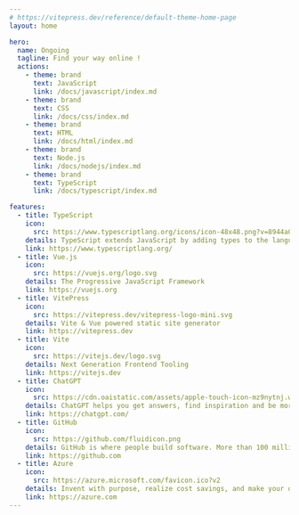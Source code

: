 ```yaml
---
# https://vitepress.dev/reference/default-theme-home-page
layout: home

hero:
  name: Ongoing
  tagline: Find your way online !
  actions:
    - theme: brand
      text: JavaScript
      link: /docs/javascript/index.md
    - theme: brand
      text: CSS
      link: /docs/css/index.md
    - theme: brand
      text: HTML
      link: /docs/html/index.md
    - theme: brand
      text: Node.js
      link: /docs/nodejs/index.md
    - theme: brand
      text: TypeScript
      link: /docs/typescript/index.md

features:
  - title: TypeScript
    icon:
      src: https://www.typescriptlang.org/icons/icon-48x48.png?v=8944a05a8b601855de116c8a56d3b3ae
    details: TypeScript extends JavaScript by adding types to the language. TypeScript speeds up your development experience by catching errors and providing fixes before you even run your code.
    link: https://www.typescriptlang.org/
  - title: Vue.js
    icon:
      src: https://vuejs.org/logo.svg
    details: The Progressive JavaScript Framework
    link: https://vuejs.org
  - title: VitePress
    icon:
      src: https://vitepress.dev/vitepress-logo-mini.svg
    details: Vite & Vue powered static site generator
    link: https://vitepress.dev
  - title: Vite
    icon:
      src: https://vitejs.dev/logo.svg
    details: Next Generation Frontend Tooling
    link: https://vitejs.dev
  - title: ChatGPT
    icon:
      src: https://cdn.oaistatic.com/assets/apple-touch-icon-mz9nytnj.webp
    details: ChatGPT helps you get answers, find inspiration and be more productive. It is free to use and easy to try. Just ask and ChatGPT can help with writing, learning, brainstorming and more.
    link: https://chatgpt.com/
  - title: GitHub
    icon:
      src: https://github.com/fluidicon.png
    details: GitHub is where people build software. More than 100 million people use GitHub to discover, fork, and contribute to over 420 million projects.
    link: https://github.com
  - title: Azure
    icon:
      src: https://azure.microsoft.com/favicon.ico?v2
    details: Invent with purpose, realize cost savings, and make your organization more efficient with Microsoft Azure’s open and flexible cloud computing platform.
    link: https://azure.com
---
```


